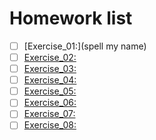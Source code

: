 # Homework list
- [ ] [Exercise_01:](spell my name) 
- [ ] [Exercise_02:]() 
- [ ] [Exercise_03:]() 
- [ ] [Exercise_04:]() 
- [ ] [Exercise_05:]() 
- [ ] [Exercise_06:]() 
- [ ] [Exercise_07:]() 
- [ ] [Exercise_08:]() 

